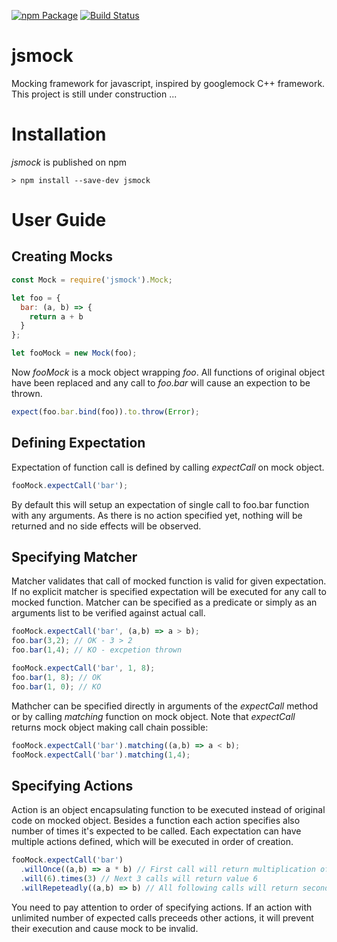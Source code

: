 [![npm Package](https://img.shields.io/npm/v/jsmock.svg?style=flat-square)](https://www.npmjs.org/package/jsmock)
[![Build Status](https://travis-ci.org/kcwiakala/jsmock.svg?branch=master)](https://travis-ci.org/kcwiakala/jsmock)

# jsmock
Mocking framework for javascript, inspired by googlemock C++ framework.
This project is still under construction ...

# Installation
*jsmock* is published on npm 

    > npm install --save-dev jsmock

# User Guide

## Creating Mocks
```javascript
const Mock = require('jsmock').Mock;

let foo = {
  bar: (a, b) => {
    return a + b
  }
};

let fooMock = new Mock(foo);
```
Now *fooMock* is a mock object wrapping *foo*. All functions of original object
have been replaced and any call to *foo.bar* will cause an expection to be thrown.

```javascript
expect(foo.bar.bind(foo)).to.throw(Error);
```

## Defining Expectation
Expectation of function call is defined by calling *expectCall* on mock object.
```javascript
fooMock.expectCall('bar');
```
By default this will setup an expectation of single call to foo.bar function with
any arguments. As there is no action specified yet, nothing will be returned and
no side effects will be observed. 

## Specifying Matcher
Matcher validates that call of mocked function is valid for given expectation. If
no explicit matcher is specified expectation will be executed for any call to
mocked function. Matcher can be specified as a predicate or simply as an arguments
list to be verified against actual call.

```javascript
fooMock.expectCall('bar', (a,b) => a > b);
foo.bar(3,2); // OK - 3 > 2
foo.bar(1,4); // KO - excpetion thrown

fooMock.expectCall('bar', 1, 8);
foo.bar(1, 8); // OK
foo.bar(1, 0); // KO 
```

Mathcher can be specified directly in arguments of the *expectCall* method or by 
calling *matching* function on mock object. Note that *expectCall* returns mock 
object making call chain possible:
```javascript
fooMock.expectCall('bar').matching((a,b) => a < b);
fooMock.expectCall('bar').matching(1,4);
```

## Specifying Actions
Action is an object encapsulating function to be executed instead of original
code on mocked object. Besides a function each action specifies also number of
times it's expected to be called. Each expectation can have multiple actions 
defined, which will be executed in order of creation.
```javascript
fooMock.expectCall('bar')
  .willOnce((a,b) => a * b) // First call will return multiplication of arguments
  .will(6).times(3) // Next 3 calls will return value 6
  .willRepeteadly((a,b) => b) // All following calls will return second argument
```
You need to pay attention to order of specifying actions. If an action with 
unlimited number of expected calls preceeds other actions, it will prevent their
execution and cause mock to be invalid.